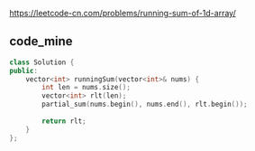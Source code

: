 
https://leetcode-cn.com/problems/running-sum-of-1d-array/

## code_mine

```cpp
class Solution {
public:
    vector<int> runningSum(vector<int>& nums) {
        int len = nums.size();
        vector<int> rlt(len);
        partial_sum(nums.begin(), nums.end(), rlt.begin());
        
        return rlt;
    }
};
```
